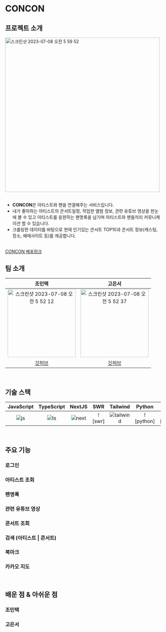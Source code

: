 # CONCON

## 프로젝트 소개
<img width="500" alt="스크린샷 2023-07-08 오전 5 59 52" src="https://github.com/MintaekCho/consert-app/assets/105726931/6826c45b-bd8f-46c1-9f26-973403657f78">

<br />
<br />


- <b>CONCON</b>은 아티스트와 팬을 연결해주는 서비스입니다. 
- 내가 좋아하는 아티스트의 콘서트일정, 작업한 앨범 정보, 관련 유튜브 영상을 한눈에 볼 수 있고 아티스트를 응원하는 팬명록을 남기며 아티스트와 팬들끼리 커뮤니케이션 할 수 있습니다. 
- 크롤링한 데이터를 바탕으로 현재 인기있는 콘서트 TOP10과 콘서트 정보(캐스팅, 장소, 예매사이트 등)를 제공합니다. 


<br />
<a href="https://consert-app.vercel.app/" target="_blank">CONCON 배포링크</a>
<br />

## 팀 소개

|    조민택    |    고은서   |
| :--------: | :--------: |
| <img width="220" height="220" alt="스크린샷 2023-07-08 오전 5 52 12" src="https://github.com/MintaekCho/consert-app/assets/105726931/867bb3d7-cdb1-4bc4-a387-c2fb658f1ed6">    |<img width="220" height="220" alt="스크린샷 2023-07-08 오전 5 52 37" src="https://github.com/MintaekCho/consert-app/assets/105726931/aec33733-99ec-4eca-8a8b-91ab6ab8d444">       |
| <a href="https://github.com/MintaekCho">깃허브</a>  | <a href="https://github.com/MintaekCho">깃허브</a>   |
<br>


## 기술 스택

| JavaScript | TypeScript |  NextJS  |  SWR    |  Tailwind |  Python |  Selenium |  mongoDB |
| :--------: | :--------: | :------: | :-----: | :-----:   | :-----: | :-----:   | :-----:  |
|   ![js]    |   ![ts]    | ![next]  | ![swr]| ![tailwind]  | ![python]| ![selenium]  | ![mongodb] |

<br>

## 주요 기능

### 로그인

### 아티스트 조회

### 팬명록

### 관련 유튜브 영상

### 콘서트 조회

### 검색 (아티스트 | 콘서트)

### 북마크

### 카카오 지도

<br>

## 배운 점 & 아쉬운 점

### 조민택

### 고은서

<p align="justify">

</p>

<br>

<!-- Stack Icon Refernces -->

[next]: https://github.com/MintaekCho/consert-app/assets/105726931/fcd8c7a7-2281-41d2-aae0-39fa085279e6
[js]: https://github.com/MintaekCho/consert-app/assets/105726931/bd0f178b-fed1-4588-9ed3-14c1b1a8f93f
[ts]: https://github.com/MintaekCho/consert-app/assets/105726931/90341ec6-e155-419e-b9ca-6c3e0ca12469
[tailwind]: https://github.com/MintaekCho/consert-app/assets/105726931/92219ec8-3387-4da0-a055-b61aa891ee66
